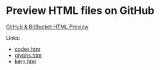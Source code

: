 # Preview HTML files on GitHub

[GitHub & BitBucket HTML Preview](https://htmlpreview.github.io)

Links:
- [codex.htm](https://htmlpreview.github.io/?https://github.com/nidud/caudex/blob/main/samples/codex.htm)
- [glyphs.htm](https://htmlpreview.github.io/?https://github.com/nidud/caudex/blob/main/samples/glyphs.htm)
- [kern.htm](https://htmlpreview.github.io/?https://github.com/nidud/caudex/blob/main/samples/kern.htm)

